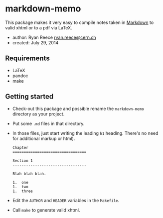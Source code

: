 markdown-memo
=============

This package makes it very easy to compile notes taken in
[Markdown](http://daringfireball.net/projects/markdown/)
to valid xhtml or to a pdf via LaTeX.

-   author:  Ryan Reece <ryan.reece@cern.ch>
-   created: July 29, 2014


Requirements
----------------------------------

-   LaTeX
-   pandoc
-   make



Getting started
----------------------------------

-   Check-out this package and possible rename the `markdown-memo`
    directory as your project.
-   Put some `.md` files in that directory.
-   In those files, just start writing the leading `h1` heading.
    There's no need for additional markup or html).

        Chapter
        =================================

        Section 1
        ---------------------------------

        Blah blah blah.

        1.  one
        1.  two
        1.  three

-   Edit the `AUTHOR` and `HEADER` variables in the `Makefile`.
-   Call `make` to generate valid xhtml.

